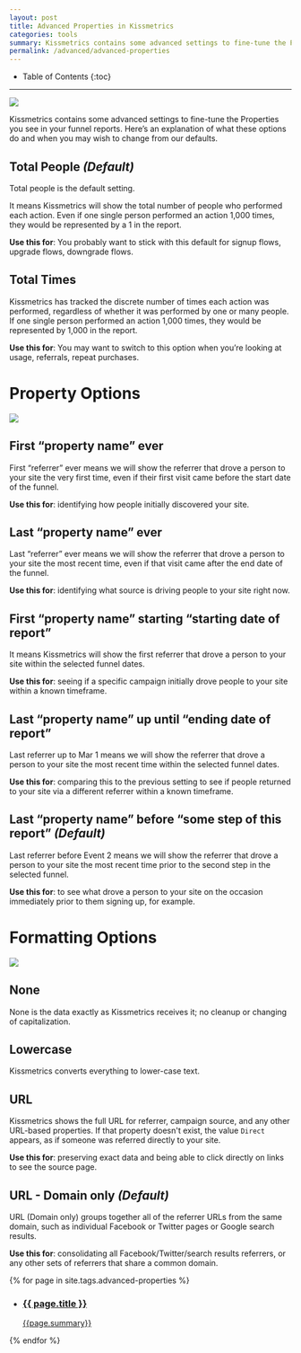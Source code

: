 ```yaml
---
layout: post
title: Advanced Properties in Kissmetrics
categories: tools
summary: Kissmetrics contains some advanced settings to fine-tune the Properties you see in your funnel reports.
permalink: /advanced/advanced-properties
---
```

* Table of Contents
{:toc}
* * *

![][advanced1]

Kissmetrics contains some advanced settings to fine-tune the Properties you see in your funnel reports. Here’s an explanation of what these options do and when you may wish to change from our defaults.


## Total People _(Default)_

Total people is the default setting.

It means Kissmetrics will show the total number of people who performed each action. Even if one single person performed an action 1,000 times, they would be represented by a 1 in the report.

**Use this for**: You probably want to stick with this default for signup flows, upgrade flows, downgrade flows.


## Total Times

Kissmetrics has tracked the discrete number of times each action was performed, regardless of whether it was performed by one or many people. If one single person performed an action 1,000 times, they would be represented by 1,000 in the report.

**Use this for**: You may want to switch to this option when you’re looking at usage, referrals, repeat purchases.


# Property Options

![][advanced2]


## First “property name” ever

First “referrer” ever means we will show the referrer that drove a person to your site the very first time, even if their first visit came before the start date of the funnel.

**Use this for**: identifying how people initially discovered your site.


## Last “property name” ever

Last “referrer” ever means we will show the referrer that drove a person to your site the most recent time, even if that visit came after the end date of the funnel.

**Use this for**: identifying what source is driving people to your site right now.


## First “property name” starting “starting date of report”

It means Kissmetrics will show the first referrer that drove a person to your site within the selected funnel dates.

**Use this for**: seeing if a specific campaign initially drove people to your site within a known timeframe.


## Last “property name” up until “ending date of report”

Last referrer up to Mar 1 means we will show the referrer that drove a person to your site the most recent time within the selected funnel dates.

**Use this for**:
comparing this to the previous setting to see if people returned to your site via a different referrer within a known timeframe.


## Last “property name” before “some step of this report” _(Default)_

Last referrer before Event 2 means we will show the referrer that drove a person to your site the most recent time prior to the second step in the selected funnel.

**Use this for**: to see what drove a person to your site on the occasion immediately prior to them signing up, for example.


# Formatting Options

![][advanced3]


## None

None is the data exactly as Kissmetrics receives it; no cleanup or changing of capitalization.


## Lowercase

Kissmetrics converts everything to lower-case text.


## URL

Kissmetrics shows the full URL for referrer, campaign source, and any other URL-based properties. If that property doesn't exist, the value `Direct` appears, as if someone was referred directly to your site.

**Use this for**: preserving exact data and being able to click directly on links to see the source page.


## URL - Domain only _(Default)_

URL (Domain only) groups together all of the referrer URLs from the same domain, such as individual Facebook or Twitter pages or Google search results.

**Use this for**: consolidating all Facebook/Twitter/search results referrers, or any other sets of referrers that share a common domain.

{% for page in site.tags.advanced-properties %}
<ul class="summary" >
  <li>
    <a href="{{page.url}}">
      <h3>
      {{ page.title }}
      </h3>
      <p>{{page.summary}}</p>
    </a>
  </li>
</ul>
{% endfor %}

[advanced1]: http://f.cl.ly/items/0M3R3a183K3D0A3Y2n0I/advanced1.png
[advanced2]: http://f.cl.ly/items/0v3R3q0E1H440o1I2K2w/advanced2.png
[advanced3]: http://f.cl.ly/items/0N2S3T2f2y0n0D2J1Q23/advanced3.png
